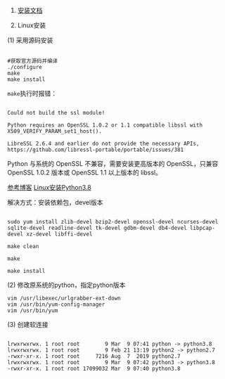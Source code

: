 1. [安装文档](https://docs.python.org/zh-cn/3/using/index.html)

2. Linux安装

(1) 采用源码安装

```

#获取官方源码并编译
./configure
make
make install
```

`make`执行时报错：

```

Could not build the ssl module!

Python requires an OpenSSL 1.0.2 or 1.1 compatible libssl with X509_VERIFY_PARAM_set1_host().

LibreSSL 2.6.4 and earlier do not provide the necessary APIs, https://github.com/libressl-portable/portable/issues/381
```

Python 与系统的 OpenSSL 不兼容，需要安装更高版本的 OpenSSL，只兼容 OpenSSL 1.0.2 版本或 OpenSSL 1.1 以上版本的 libssl。

[参考博客](https://www.cnblogs.com/minglee/p/9232673.html)
[Linux安装Python3.8](https://blog.csdn.net/songbinxu/article/details/102680690)

解决方式：安装依赖包，devel版本

```

sudo yum install zlib-devel bzip2-devel openssl-devel ncurses-devel sqlite-devel readline-devel tk-devel gdbm-devel db4-devel libpcap-devel xz-devel libffi-devel

make clean

make

make install

```

(2) 修改原系统的python，指定python版本

```
vim /usr/libexec/urlgrabber-ext-down
vim /usr/bin/yum-config-manager
vim /usr/bin/yum
```

(3) 创建软连接

```

lrwxrwxrwx. 1 root root        9 Mar  9 07:41 python -> python3.8
lrwxrwxrwx. 1 root root        9 Feb 21 13:19 python2 -> python2.7
-rwxr-xr-x. 1 root root     7216 Aug  7  2019 python2.7
lrwxrwxrwx. 1 root root        9 Mar  9 07:42 python3 -> python3.8
-rwxr-xr-x. 1 root root 17099032 Mar  9 07:40 python3.8

```
